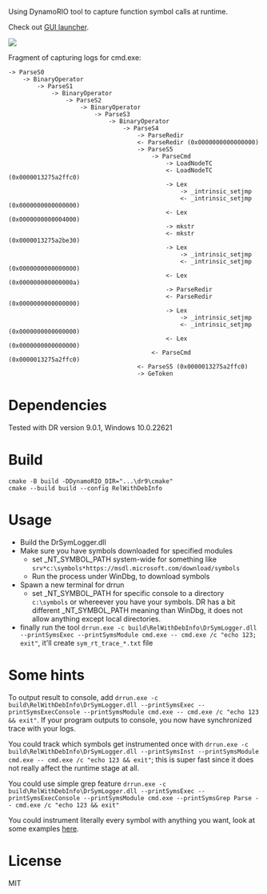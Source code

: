 Using DynamoRIO tool to capture function symbol calls at runtime.

Check out [GUI launcher](https://github.com/expend20/dr_symlogger_launcher).

[![](https://img.youtube.com/vi/GASyCRF6DJs/maxresdefault.jpg)](https://www.youtube.com/watch?v=GASyCRF6DJs "DrSymLogger: DBI technique")

Fragment of capturing logs for cmd.exe:
```
-> ParseS0
    -> BinaryOperator
        -> ParseS1
            -> BinaryOperator
                -> ParseS2
                    -> BinaryOperator
                        -> ParseS3
                            -> BinaryOperator
                                -> ParseS4
                                    -> ParseRedir
                                    <- ParseRedir (0x0000000000000000)
                                    -> ParseS5
                                        -> ParseCmd
                                            -> LoadNodeTC
                                            <- LoadNodeTC (0x0000013275a2ffc0)
                                            -> Lex
                                                -> _intrinsic_setjmp
                                                <- _intrinsic_setjmp (0x0000000000000000)
                                            <- Lex (0x0000000000004000)
                                            -> mkstr
                                            <- mkstr (0x0000013275a2be30)
                                            -> Lex
                                                -> _intrinsic_setjmp
                                                <- _intrinsic_setjmp (0x0000000000000000)
                                            <- Lex (0x000000000000000a)
                                            -> ParseRedir
                                            <- ParseRedir (0x0000000000000000)
                                            -> Lex
                                                -> _intrinsic_setjmp
                                                <- _intrinsic_setjmp (0x0000000000000000)
                                            <- Lex (0x0000000000000000)
                                        <- ParseCmd (0x0000013275a2ffc0)
                                    <- ParseS5 (0x0000013275a2ffc0)
                                    -> GeToken
```

# Dependencies

Tested with DR version 9.0.1, Windows 10.0.22621

# Build

```
cmake -B build -DDynamoRIO_DIR="...\dr9\cmake"
cmake --build build --config RelWithDebInfo
```

# Usage

- Build the DrSymLogger.dll
- Make sure you have symbols downloaded for specified modules
  - set _NT_SYMBOL_PATH system-wide for something like `srv*c:\symbols*https://msdl.microsoft.com/download/symbols`
  - Run the process under WinDbg, to download symbols
- Spawn a new terminal for drrun
  - set _NT_SYMBOL_PATH for specific console to a directory `c:\symbols` or whereever you have your symbols. DR has a bit different _NT_SYMBOL_PATH meaning than WinDbg, it does not allow anything except local directories.
- finally run the tool `drrun.exe -c build\RelWithDebInfo\DrSymLogger.dll --printSymsExec --printSymsModule cmd.exe -- cmd.exe /c "echo 123; exit"`, it'll create `sym_rt_trace_*.txt` file

# Some hints


To output result to console, add `drrun.exe -c build\RelWithDebInfo\DrSymLogger.dll --printSymsExec --printSymsExecConsole --printSymsModule cmd.exe -- cmd.exe /c "echo 123 && exit"`. If your program outputs to console, you now have synchronized trace with your logs.

You could track which symbols get instrumented once with `drrun.exe -c build\RelWithDebInfo\DrSymLogger.dll --printSymsInst --printSymsModule cmd.exe -- cmd.exe /c "echo 123 && exit"`; this is super fast since it does not really affect the runtime stage at all.

You could use simple grep feature `drrun.exe -c build\RelWithDebInfo\DrSymLogger.dll --printSymsExec --printSymsExecConsole --printSymsModule cmd.exe --printSymsGrep Parse -- cmd.exe /c "echo 123 && exit"`

You could instrument literally every symbol with anything you want, look at some examples [here](https://github.com/expend20/DrSymLogger/blob/37bc4feb8f5583a91deba45dc60990177c3908c2/src/DrSymLogger.cpp#L59).

# License

MIT


